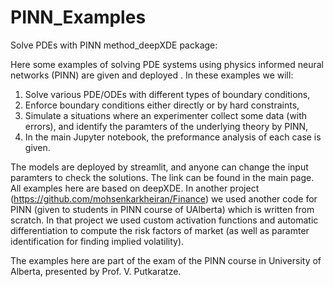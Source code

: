 # PINN_Examples
Solve PDEs with PINN method_deepXDE package:


Here some examples of solving PDE systems using physics informed neural networks (PINN) are given and deployed . In these examples we will:

1. Solve various PDE/ODEs with different types of boundary conditions,
2. Enforce boundary conditions either directly or by hard constraints,
3. Simulate a situations where an experimenter collect some data (with errors), and identify the paramters of the underlying theory by PINN,
4. In the main Jupyter notebook, the preformance analysis of each case is given.

The models are deployed by streamlit, and anyone can change the input paramters to check the solutions. The link can be found in the main page. All examples here are based on deepXDE. In another project (https://github.com/mohsenkarkheiran/Finance) we used another code for PINN (given to students in PINN course of UAlberta) which is written from scratch. In that project we used custom activation functions and automatic differentiation to compute the risk factors of market (as well as paramter identification for finding implied volatility).

The examples here are part of the exam of the PINN course in University of Alberta, presented by Prof. V. Putkaratze.
